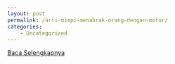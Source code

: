 ```yaml
---
layout: post
permalink: /arti-mimpi-menabrak-orang-dengan-motor/
categories:
    - Uncategorized
---
```


[Baca Selengkapnya](/01)